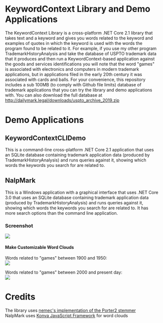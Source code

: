 # KeywordContext Library and Demo Applications
The KeywordContext Library is a cross-platform .NET Core 2.1 library that takes text and a keyword and gives you words related to the keyword and examples of quotes in which the keyword is used with the words the program found to be related to it. For example, if you use my other program TrademarkHistoryAnalysis and take the database of USPTO trademark data that it produces and then run a KeywordContext-based application against the goods and services identifications you will note that the word "games" is associated with electronics and computers in modern trademark applications, but in applications filed in the early 20th century it was associated with cards and balls. 
For your convenience, this repository includes a sub 100MB (to comply with Github file limits) database of trademark applications that you can try the library and demo applications with. You can also download the full database at http://dailymark.legal/downloads/uspto_archive_2019.zip

# Demo Applications

## KeywordContextCLIDemo
This is a command-line cross-platform .NET Core 2.1 application that uses an SQLite database containing trademark application data (produced by TrademarkHistoryAnalysis) and runs queries against it, showing which words the keywords you search for are related to. 
## NalpMark
This is a Windows application with a graphical interface that uses .NET Core 3.0 that uses an SQLite database containing trademark application data (produced by TrademarkHistoryAnalysis) and runs queries against it, showing which words the keywords you search for are related to. It has more search options than the command line application.

### Screenshot 
![](http://dailymark.legal/images/NalpMarkScreenshot.png)

#### Make Customizable Word Clouds
Words related to "games" between 1900 and 1950:  
![](http://dailymark.legal/images/games_1950s.png)

Words related to "games" between 2000 and present day:  
![](http://dailymark.legal/images/games_modern.png)
# Credits
The library uses [nemec's implementation of the Porter2 stemmer](https://github.com/nemec/porter2-stemmer)  
NalpMark uses [Konva JavaScript Framework](https://konvajs.org/) for word clouds